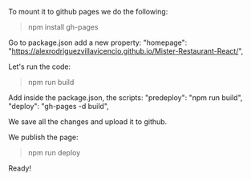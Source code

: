 
To mount it to github pages we do the following:
>npm install gh-pages

Go to package.json add a new property:
    "homepage": "https://alexrodriguezvillavicencio.github.io/Mister-Restaurant-React/",

Let's run the code:
>npm run build

Add inside the package.json, the scripts:
    "predeploy": "npm run build",
    "deploy": "gh-pages -d build",


We save all the changes and upload it to github.

We publish the page:
>npm run deploy

Ready!